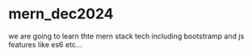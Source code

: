 # mern_dec2024
we are going to learn thte mern stack tech including bootstramp and js features like es6 etc...
